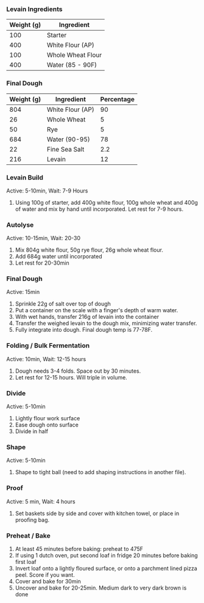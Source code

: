 ### Levain Ingredients
|Weight (g)|Ingredient|
|----------|----------|
|100|Starter|
|400|White Flour (AP)|
|100|Whole Wheat Flour|
|400| Water (85 - 90F)

### Final Dough
|Weight (g)|Ingredient|Percentage|
|----------|----------|----------|
|804|White Flour (AP)|90|
|26|Whole Wheat|5|
|50|Rye|5|
|684|Water (90-95)|78|
|22|Fine Sea Salt|2.2|
|216|Levain|12|

### Levain Build
Active: 5-10min, Wait: 7-9 Hours
1. Using 100g of starter, add 400g white flour, 100g whole wheat and 400g of water and mix by hand until incorporated. Let rest for 7-9 hours.

### Autolyse
Active: 10-15min, Wait: 20-30
1. Mix 804g white flour, 50g rye flour, 26g whole wheat flour.
2. Add 684g water until incorporated
3. Let rest for 20-30min

### Final Dough
Active: 15min
1. Sprinkle 22g of salt over top of dough
2. Put a container on the scale with a finger's depth of warm water. 
3. With wet hands, transfer 216g of levain into the container
4. Transfer the weighed levain to the dough mix, minimizing water transfer.
5. Fully integrate into dough. Final dough temp is 77-78F.

### Folding / Bulk Fermentation
Active: 10min, Wait: 12-15 hours
1. Dough needs 3-4 folds. Space out by 30 minutes. 
2. Let rest for 12-15 hours. Will triple in volume.

### Divide
Active: 5-10min
1. Lightly flour work surface
2. Ease dough onto surface
3. Divide in half

### Shape
Active: 5-10min
1. Shape to tight ball (need to add shaping instructions in another file).

### Proof
Active: 5 min, Wait: 4 hours
1. Set baskets side by side and cover with kitchen towel, or place in proofing bag.

### Preheat / Bake
1. At least 45 minutes before baking: preheat to 475F
2. If using 1 dutch oven, put second loaf in fridge 20 minutes before baking first loaf 
3. Invert loaf onto a lightly floured surface, or onto a parchment lined pizza peel. Score if you want.
4. Cover and bake for 30min
5. Uncover and bake for 20-25min. Medium dark to very dark brown is done